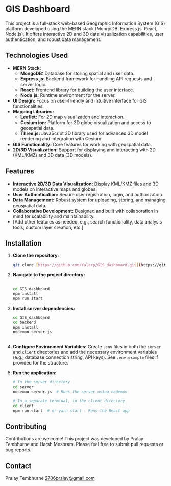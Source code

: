 # GIS Dashboard

This project is a full-stack web-based Geographic Information System (GIS) platform developed using the MERN stack (MongoDB, Express.js, React, Node.js). It offers interactive 2D and 3D data visualization capabilities, user authentication, and robust data management.

## Technologies Used

*   **MERN Stack:**
    *   **MongoDB:** Database for storing spatial and user data.
    *   **Express.js:** Backend framework for handling API requests and server logic.
    *   **React:** Frontend library for building the user interface.
    *   **Node.js:** Runtime environment for the server.
*   **UI Design:**  Focus on user-friendly and intuitive interface for GIS functionalities.
*   **Mapping Libraries:**
    *   **Leaflet:**  For 2D map visualization and interaction.
    *   **Cesium ion:** Platform for 3D globe visualization and access to geospatial data.
    *   **Three.js:** JavaScript 3D library used for advanced 3D model rendering and integration with Cesium.
*   **GIS Functionality:** Core features for working with geospatial data.
*   **2D/3D Visualization:**  Support for displaying and interacting with 2D (KML/KMZ) and 3D data (3D models).

## Features

*   **Interactive 2D/3D Data Visualization:**  Display KML/KMZ files and 3D models on interactive maps and globes.
*   **User Authentication:** Secure user registration, login, and authorization.
*   **Data Management:**  Robust system for uploading, storing, and managing geospatial data.
*   **Collaborative Development:**  Designed and built with collaboration in mind for scalability and maintainability.
*   [Add other features as needed, e.g., search functionality, data analysis tools, custom layer creation, etc.]

## Installation

1.  **Clone the repository:**
    ```bash
    git clone [https://github.com/Yalarp/GIS_dashboard.git](https://github.com/Yalarp/GIS_dashboard.git)
    ```

2.  **Navigate to the project directory:**
    ```bash
   
    cd GIS_dashboard
    npm install
    npm run start
    ```

3.  **Install server dependencies:**
    ```bash
    cd GIS_dashboard
    cd backend
    npm install
    nodemon server.js
   
    ```



5.  **Configure Environment Variables:** Create `.env` files in both the `server` and `client` directories and add the necessary environment variables (e.g., database connection string, API keys).  See `.env.example` files if provided for the structure.

6.  **Run the application:**
    ```bash
    # In the server directory
    cd server
    nodemon server.js  # Runs the server using nodemon

    # In a separate terminal, in the client directory
    cd client
    npm run start  # or yarn start - Runs the React app
    ```


## Contributing

Contributions are welcome!  This project was developed by Pralay Tembhurne and Harsh Meshram.  Please feel free to submit pull requests or bug reports.  


## Contact

Pralay Tembhurne
2706pralay@gmail.com
